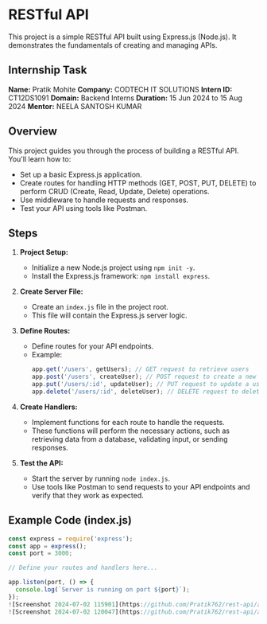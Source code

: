 # RESTful API

This project is a simple RESTful API built using Express.js (Node.js).  It demonstrates the fundamentals of creating and managing APIs. 

## Internship Task

**Name:** Pratik Mohite
**Company:** CODTECH IT SOLUTIONS
**Intern ID:** CT12DS1091
**Domain:** Backend Interns
**Duration:** 15 Jun 2024 to 15 Aug 2024
**Mentor:** NEELA SANTOSH KUMAR

## Overview

This project guides you through the process of building a RESTful API. You'll learn how to:

- Set up a basic Express.js application.
- Create routes for handling HTTP methods (GET, POST, PUT, DELETE) to perform CRUD (Create, Read, Update, Delete) operations.
- Use middleware to handle requests and responses.
- Test your API using tools like Postman.

## Steps

1. **Project Setup:**
   - Initialize a new Node.js project using `npm init -y`.
   - Install the Express.js framework: `npm install express`.

2. **Create Server File:**
   - Create an `index.js` file in the project root.
   - This file will contain the Express.js server logic.

3. **Define Routes:**
   - Define routes for your API endpoints.
   - Example:
      ```javascript
      app.get('/users', getUsers); // GET request to retrieve users
      app.post('/users', createUser); // POST request to create a new user
      app.put('/users/:id', updateUser); // PUT request to update a user
      app.delete('/users/:id', deleteUser); // DELETE request to delete a user
      ```

4. **Create Handlers:**
   - Implement functions for each route to handle the requests.
   - These functions will perform the necessary actions, such as retrieving data from a database, validating input, or sending responses.

5. **Test the API:**
   - Start the server by running `node index.js`.
   - Use tools like Postman to send requests to your API endpoints and verify that they work as expected.

## Example Code (index.js)

```javascript
const express = require('express');
const app = express();
const port = 3000;

// Define your routes and handlers here...

app.listen(port, () => {
  console.log(`Server is running on port ${port}`);
});
![Screenshot 2024-07-02 115901](https://github.com/Pratik762/rest-api/assets/126477894/1afb1285-aa5b-4a0b-8b92-17aed1591c1a)
![Screenshot 2024-07-02 120047](https://github.com/Pratik762/rest-api/assets/126477894/31118e5e-3b24-47c5-819b-28150ae29d09)
